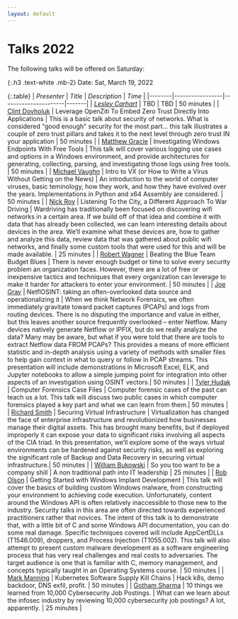 ```yaml
---
layout: default
---
```

# Talks 2022

The following talks will be offered on Saturday:

{:.h3 .text-white .mb-2}
Date: Sat, March 19, 2022

{:.table}
| *Presenter*  | *Title*     | *Description* | *Time* |
|--------|-----------------|----------------------|-------|
| [*Lesley Carhart*](/speakers#keynote---lesley-carhart) | TBD | TBD | 50 minutes |
| [Clint Dovholuk](/speakers#clint-dovholuk) | Leverage OpenZiti To Embed Zero Trust Directly Into Applications | This is a basic talk about security of networks. What is considered "good enough" security for the most part... this talk illustrates a couple of zero trust pillars and takes it to the next level through zero trust IN your application | 50 minutes |
| [Matthew Gracie](/speakers#matthew-gracie) | Investigating Windows Endpoints With Free Tools | This talk will cover various logging use cases and options in a Windows environment, and provide architectures for generating, collecting, parsing, and investigating those logs using free tools. | 50 minutes |
| [Michael Vaughn](/speakers#michael-vaughan) | Intro to VX (or How to Write a Virus Without Getting on the News) | An introduction to the world of computer viruses, basic teminology, how they work, and how they have evolved over the years. Implementations in Python and x64 Assembly are considered. | 50 minutes |
| [Nick Roy](/speakers#nick-roy) | Listening To the City, a Different Approach To War Driving |  Wardriving has traditionally been focused on discovering wifi networks in a certain area. If we build off of that idea and combine it with data that has already been collected, we can learn interesting details about devices in the area. We’ll examine what these devices are, how to gather and analyze this data, review data that was gathered about public wifi networks, and finally some custom tools that were used for this and will be made available. | 25 minutes |
| [Robert Wagner](/speakers#robert-wagner) | Beating the Blue Team Budget Blues | There is never enough budget or time to solve every security problem an organization faces. However, there are a lot of free or inexpensive tactics and techniques that every organization can leverage to make it harder for attackers to enter your environment.  | 50 minutes | 
| [Joe Gray](/speakers#joe-gray) | NetflOSINT: taking an often-overlooked data source and operationalizing it | When we think Network Forensics, we often immediately gravitate toward packet captures (PCAPs) and logs from routing devices. There is no disputing the importance and value in either, but this leaves another source frequently overlooked – enter Netflow. Many devices natively generate Netflow or IPFIX, but do we really analyze the data?  Many may be aware, but what if you were told that there are tools to extract Netflow data FROM PCAPs? This provides a means of more efficient statistic and in-depth analysis using a variety of methods with smaller files to help gain context in what to query or follow in PCAP streams.   This presentation will include demonstrations in Microsoft Excel, ELK, and Jupyter notebooks to allow a simple jumping point for integration into other aspects of an investigation using OSINT vectors.| 50 minutes |
| [Tyler Hudak](/speakers#tyler-hudak) | Computer Forensics Case Files | Computer forensic cases of the past can teach us a lot. This talk will discuss two public cases in which computer forensics played a key part and what we can learn from them.| 50  minutes | 
| [Richard Smith](/speakers#richard-smith) | Securing Virtual Infrastructure | Virtualization has changed the face of enterprise infrastructure and revolutionized how businesses manage their digital assets.  This has brought many benefits, but if deployed improperly it can expose your data to significant risks involving all aspects of the CIA triad.  In this presentation, we’ll explore some of the ways virtual environments can be hardened against security risks, as well as exploring the significant role of Backup and Data Recovery in securing virtual infrastructure.| 50 minutes |
| [William Bukowski](/speakers#bill-justbill-bukowski) | So you too want to be a company shill |  A non traditional path into IT leadership | 25 minutes | 
| [Rob Olson](/speakers#rob-olson) | Getting Started with Windows Implant Development | This talk will cover the basics of building custom Windows malware, from constructing your environment to achieving code execution. Unfortunately, content around the Windows API is often relatively inaccessible to those new to the industry. Security talks in this area are often directed towards experienced practitioners rather that novices. The intent of this talk is to demonstrate that, with a little bit of C and some Windows API documentation, you can do some real damage. Specific techniques covered will include AppCertDLLs (T1546.009), droppers, and Process Injection (T1055.002). This talk will also attempt to present custom malware development as a software engineering process that has very real challenges and real costs to adversaries. The target audience is one that is familiar with C, memory management, and concepts typically taught in an Operating Systems course. | 50 minutes | 
| [Mark Manning](/speakers#mark-manning) | Kubernetes Software Supply Kill Chains | Hack k8s, demo backdoor, DNS exfil, profit. | 50 minutes | 
| [Gotham Sharma](/speakers#gotham-sharma) | 10 things we learned from 10,000 Cybersecurity Job Postings. | What can we learn about the infosec industry by reviewing 10,000 cybersecurity job postings? A lot, apparently.  | 25 minutes |
